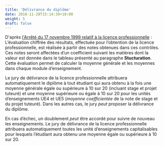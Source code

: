 ```yaml
---
title: 'Délivrance du diplôme'
date: 2018-11-28T15:14:39+10:00
weight: 5
draft: false
---
```

  



D'après [l'Arrêté du 17 novembre 1999 relatif à la licence professionnelle](http://www.legifrance.gouv.fr/affichTexte.do?cidTexte=JORFTEXT000000397481&dateTexte=20150911#LEGIARTI000020811437 "http://www.legifrance.gouv.fr/affichTexte.do?cidTexte=JORFTEXT000000397481&dateTexte=20150911#LEGIARTI000020811437") :  
L’évaluation chiffrée des résultats, effectuée pour l’obtention de la licence professionnelle, est réalisée à partir des notes obtenues dans ces contrôles. Ces notes seront affectées d’un coefficient suivant les matières dont la valeur est donnée dans le tableau présenté au paragraphe **Stucturation**. Cette évaluation permet de calculer la moyenne générale et les moyennes dans chaque module d’enseignement.


Le jury de délivrance de la licence professionnelle attribuera automatiquement le diplôme à tout étudiant qui aura obtenu à la fois une moyenne générale égale ou supérieure à 10 sur 20 (incluant stage et projet tuteuré) et une moyenne supérieure ou égale à 10 sur 20 pour les unités d’enseignements UE4 et UE5 (_moyenne coefficientée_ de la note de stage et du projet tuteuré). Dans les autres cas, le jury _peut_ proposer la délivrance du diplôme.

En cas d’échec, un doublement _peut_ être accordé pour suivre de nouveau les enseignements. Le jury de délivrance de la licence professionnelle attribuera automatiquement toutes les unité d’enseignements capitalisables pour lesquels l’étudiant aura obtenu une moyenne égale ou supérieure à 10 sur 20.

